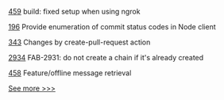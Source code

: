 
[459](https://github.com/hyperledger/aries-framework-javascript/pull/459) build: fixed setup when using ngrok

[196](https://github.com/hyperledger/fabric-gateway/pull/196) Provide enumeration of commit status codes in Node client

[343](https://github.com/hyperledger/aries-agent-test-harness/pull/343) Changes by create-pull-request action

[2934](https://github.com/hyperledger/fabric/pull/2934) FAB-2931: do not create a chain if it's already created

[458](https://github.com/hyperledger/aries-framework-javascript/pull/458) Feature/offline message retrieval


[See more >>>](https://start-here.hyperledger.org/pull-requests)
